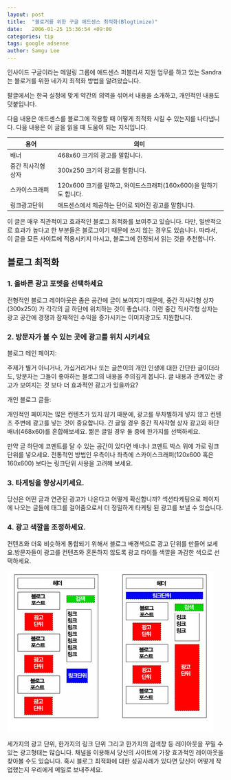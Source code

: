 ```yaml
---
layout: post
title:  "블로거를 위한 구글 애드센스 최적화(Blogtimize)"
date:   2006-01-25 15:36:54 +09:00
categories: tip
tags: google adsense
author: Samgu Lee
---
```

인사이드 구글이라는 메일링 그룹에 애드센스 퍼블리셔 지원 업무를 하고 있는 Sandra는 블로거를 위한 네가지 최적화 방법을 알려왔습니다.

팔글에서는 한국 실정에 맞게 약간의 의역을 섞어서 내용을 소개하고, 개인적인 내용도 덧붙입니다.

다음 내용은 애드센스를 블로그에 적용할 때 어떻게 최적화 시킬 수 있는지를 나타냅니다. 다음 내용은 이 글을 읽을 때 도움이 되는 지식입니다.

| 용어      | 의미 |
| ----------- | ----------- |
| 배너      | 468x60 크기의 광고를 말합니다.       |
| 중간 직사각형 상자   | 300x250 크기의 광고를 말합니다.        |
| 스카이스크래퍼   | 120x600 크기를 말하고, 와이드스크래퍼(160x600)을 말하기도 합니다.        |
| 링크광고단위   | 애드센스에서 제공하는 단어로 되어진 광고를 말합니다.        |

이 글은 매우 직관적이고 효과적인 블로그 최적화를 보여주고 있습니다. 다만, 일반적으로 효과가 높다고 한 부분들은 블로그이기 때문에 쓰지 않는 경우도 있습니다. 따라서, 이 글을 모든 사이트에 적용시키지 마시고, 블로그에 한정되서 읽는 것을 추천합니다.

## 블로그 최적화

### 1. 올바른 광고 포멧을 선택하세요
전형적인 블로그 레이아웃은 좁은 공간에 글이 보여지기 때문에, 중간 직사각형 상자(300x250) 가 각각의 글 하단에 위치하는 것이 좋습니다. 이런 중간 직사각형 상자는 광고 공간에 경쟁과 잠재적인 수익을 증가시키는 이미지광고도 지원합니다.

### 2. 방문자가 볼 수 있는 곳에 광고를 위치 시키세요

블로그 메인 페이지:

주제가 별거 아니거나, 가십거리거나 또는 글쓴이의 개인 인생에 대한 간단한 글이더라도, 방문자는 그들이 좋아하는 블로그의 내용을 주의깊게 봅니다. 글 내용과 관계있는 광고가 보여지는 것 보다 더 효과적인 광고가 있을까요?

개인 블로그 글들:

개인적인 페이지는 많은 컨텐츠가 있지 않기 때문에, 광고를 무차별하게 넣지 않고 컨텐츠 주변에 광고를 넣는 것이 중요합니다. 긴 글일 경우 중간 직사각형 상자 광고와 하단 배너(468x60)를 혼합해보세요. 짦은 글일 경우 둘 중에 한가지를 선택하세요.

만약 글 하단에 코멘트를 달 수 있는 공간이 있다면 배너나 코멘트 박스 위에 가로 링크단위를 넣으세요. 전통적인 방법인 우측이나 좌측에 스카이스크래퍼(120x600 혹은 160x600) 보다는 링크단위 사용을 고려해 보세요.

### 3. 타게팅을 향상시키세요.
   
당신은 어떤 글과 연관된 광고가 나온다고 어떻게 확신합니까? 섹션타케팅으로 페이지에 나오는 글들에 태그를 걸어줌으로서 더 정밀하게 타케팅 된 광고를 보낼 수 있습니다.

### 4. 광고 색깔을 조정하세요.
   
컨텐츠와 더욱 비슷하게 통합되기 위해서 블로그 배경색으로 광고 단위를 만들어 보세요.방문자들이 광고를 컨텐츠와 혼돈하지 않도록 광고 타이틀 색깔을 과감한 색으로 선택하세요.

![블로그 최적화된 애드센스](/assets/Blogtimize-779149.jpg)

세가지의 광고 단위, 한가지의 링크 단위 그리고 한가지의 검색창 등 레이아웃을 꾸밀 수 있는 광고형태는 많습니다. 채널을 이용해서 당신의 사이트에 가장 효과적인 레이아웃을 찾아볼 수도 있습니다.
혹시 블로그 최적화에 대한 성공사례가 있다면 당신이 어떻게 작업했는지 우리에게 메일로 보내주세요.
